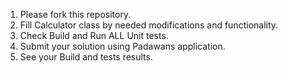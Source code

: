 
1) Please fork this repository.
2) Fill Calculator class by needed modifications and functionality.
3) Check Build and Run ALL Unit tests.
4) Submit your solution using Padawans application.
5) See your Build and tests results.
